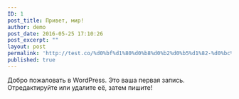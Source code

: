 ```yaml
---
ID: 1
post_title: Привет, мир!
author: demo
post_date: 2016-05-25 17:10:26
post_excerpt: ""
layout: post
permalink: 'http://test.co/%d0%bf%d1%80%d0%b8%d0%b2%d0%b5%d1%82-%d0%bc%d0%b8%d1%80/'
published: true
---
```

Добро пожаловать в WordPress. Это ваша первая запись. Отредактируйте или удалите её, затем пишите!